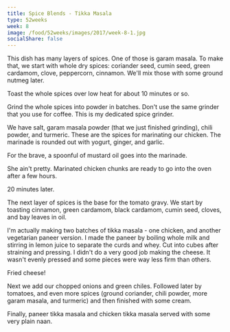 ```yaml
---
title: Spice Blends - Tikka Masala
type: 52weeks
week: 8
image: /food/52weeks/images/2017/week-8-1.jpg
socialShare: false
---
```

This dish has many layers of spices.  One of those is garam masala.  To make that, we start with whole dry spices: coriander seed, cumin seed, green cardamom, clove, peppercorn, cinnamon.  We'll mix those with some ground nutmeg later.

Toast the whole spices over low heat for about 10 minutes or so.

Grind the whole spices into powder in batches. Don't use the same grinder that you use for coffee.  This is my dedicated spice grinder.

We have salt, garam masala powder (that we just finished grinding), chili powder, and turmeric.  These are the spices for marinating our chicken.  The marinade is rounded out with yogurt, ginger, and garlic.

For the brave, a spoonful of mustard oil goes into the marinade.

She ain't pretty. Marinated chicken chunks are ready to go into the oven after a few hours.

20 minutes later.

The next layer of spices is the base for the tomato gravy.  We start by toasting cinnamon, green cardamom, black cardamom, cumin seed, cloves, and bay leaves in oil.

I'm actually making two batches of tikka masala - one chicken, and another vegetarian paneer version.  I made the paneer by boiling whole milk and stirring in lemon juice to separate the curds and whey.  Cut into cubes after straining and pressing.  I didn't do a very good job making the cheese.  It wasn't evenly pressed and some pieces were way less firm than others.

Fried cheese!

Next we add our chopped onions and green chiles. Followed later by tomatoes, and even more spices (ground coriander, chili powder, more garam masala, and turmeric) and then finished with some cream.

Finally, paneer tikka masala and chicken tikka masala served with some very plain naan.

